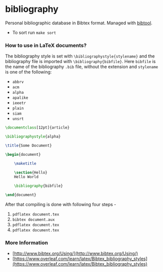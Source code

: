 # bibliography

Personal bibliographic database in Bibtex format.
Managed with [bibtool](http://gerd-neugebauer.de/software/TeX/BibTool/en/).

- To sort run `make sort`

### How to use in LaTeX documents?
The bibliography style is set with `\bibliographystyle{stylename}` and the bibliography file is imported with `\bibliography{bibfile}`.
Here `bibfile` is the name of the bibliography `.bib` file, without the extension and `stylename` is one of the following:
- `abbrv`
- `acm`
- `alpha`
- `apalike`
- `ieeetr`
- `plain`
- `siam`
- `unsrt`

```tex
\documentclass[12pt]{article}

\bibliographystyle{alpha}

\title{Some Document}

\begin{document}

    \maketitle

    \section{Hello}
    Hello World

    \bibliography{bibfile}

\end{document}
```

After that compiling is done with following four steps -
1. `pdflatex document.tex`
2. `bibtex document.aux`
3. `pdflatex document.tex`
4. `pdflatex document.tex`

### More Information
- [http://www.bibtex.org/Using/](http://www.bibtex.org/Using/)
- [https://www.overleaf.com/learn/latex/Bibtex_bibliography_styles](https://www.overleaf.com/learn/latex/Bibtex_bibliography_styles)
